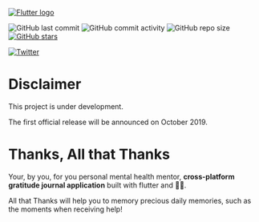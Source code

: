 [Flutter logo]: https://flutter.dev/assets/flutter-lockup-4cb0ee072ab312e59784d9fbf4fb7ad42688a7fdaea1270ccf6bbf4f34b7e03f.svg
[flutter.dev]: https://flutter.dev
[![Flutter logo][]][flutter.dev]

![GitHub last commit](https://img.shields.io/github/last-commit/tdh8316/thanks.svg)
![GitHub commit activity](https://img.shields.io/github/commit-activity/m/tdh8316/thanks.svg)
![GitHub repo size](https://img.shields.io/github/repo-size/tdh8316/thanks.svg)
[![GitHub stars](https://img.shields.io/github/stars/tdh8316/thanks.svg?style=social)](https://github.com/tdh8316/thanks/stargazers)

[![Twitter](https://img.shields.io/twitter/url/https/github.com/tdh8316/thanks.svg?style=social)](https://twitter.com/intent/tweet?text=Beautiful%20diray%20application:&url=https%3A%2F%2Fgithub.com%2Ftdh8316%2Fthanks)


# Disclaimer
This project is under development.

The first official release will be announced on October 2019.

# Thanks, All that Thanks

Your, by you, for you personal mental health mentor, **cross-platform gratitude journal application** built with flutter and 🤘🏼.

All that Thanks will help you to memory precious daily memories, such as the moments when receiving help!

